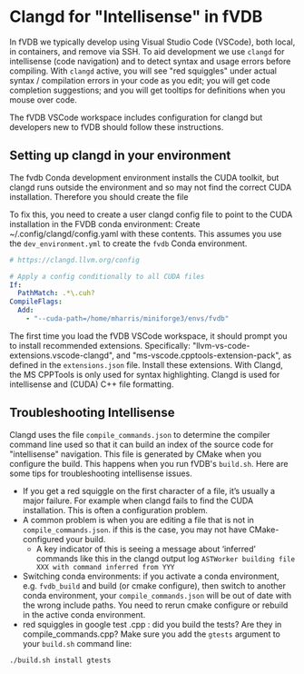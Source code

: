 # Clangd for "Intellisense" in fVDB

In fVDB we typically develop using Visual Studio Code (VSCode), both local, in containers, and
remove via SSH. To aid development we use `clangd` for intellisense (code navigation) and to
detect syntax and usage errors before compiling. With `clangd` active, you will see "red squiggles"
under actual syntax / compilation errors in your code as you edit; you will get code completion
suggestions; and you will get tooltips for definitions when you mouse over code.

The fVDB VSCode workspace includes configuration for clangd but developers new to fVDB should follow
these instructions.

## Setting up clangd in your environment

The fvdb Conda development environment installs the CUDA toolkit, but clangd runs outside the
environment and so may not find the correct CUDA installation. Therefore you should create the file

To fix this, you need to create a user clangd config file to point to the CUDA installation in the
FVDB conda environment: Create ~/.config/clangd/config.yaml with these contents. This assumes you
use the `dev_environment.yml` to create the `fvdb` Conda environment.

```yaml
# https://clangd.llvm.org/config

# Apply a config conditionally to all CUDA files
If:
  PathMatch: .*\.cuh?
CompileFlags:
  Add:
    - "--cuda-path=/home/mharris/miniforge3/envs/fvdb"
```

The first time you load the fVDB VSCode workspace, it should prompt you to install recommended
extensions. Specifically: "llvm-vs-code-extensions.vscode-clangd", and
"ms-vscode.cpptools-extension-pack", as defined in the `extensions.json` file. Install these
extensions. With Clangd, the MS CPPTools is only used for syntax highlighting. Clangd is used for
intellisense and (CUDA) C++ file formatting.

## Troubleshooting Intellisense

Clangd uses the file `compile_commands.json` to determine the compiler command line used so that it
can build an index of the source code for "intellisense" navigation. This file is generated by
CMake when you configure the build. This happens when you run fVDB's `build.sh`. Here are some
tips for troubleshooting intellisense issues.

- If you get a red squiggle on the first character of a file, it’s usually a major failure. For
  example when clangd fails to find the CUDA installation. This is often a configuration problem.
- A common problem is when you are editing a file that is not in `compile_commands.json`. if this is
  the case, you may not have CMake-configured your build.
    - A key indicator of this is seeing a message about ‘inferred’ commands like this in the clangd
    output log `ASTWorker building file XXX with command inferred from YYY`
- Switching conda environments: if you activate a conda environment, e.g. `fvdb_build` and build
  (or cmake configure), then switch to another conda environment, your `compile_commands.json` will
  be out of date with the wrong include paths. You need to rerun cmake configure or rebuild in the
  active conda environment.
- red squiggles in google test .cpp : did you build the tests? Are they in compile_commands.cpp?
  Make sure you add the `gtests` argument to your `build.sh` command line:

```sh
./build.sh install gtests
```
